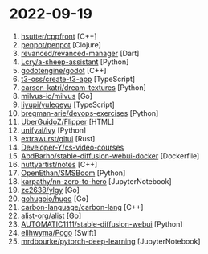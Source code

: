 # 2022-09-19

1. [hsutter/cppfront](https://github.com/hsutter/cppfront "A personal experimental C++ Syntax 2 -> Syntax 1 compiler") [C++]
2. [penpot/penpot](https://github.com/penpot/penpot "Penpot - The Open-Source design & prototyping platform") [Clojure]
3. [revanced/revanced-manager](https://github.com/revanced/revanced-manager "💊 The official ReVanced Manager") [Dart]
4. [Lcry/a-sheep-assistant](https://github.com/Lcry/a-sheep-assistant "羊了个羊助手，羊了个羊一键闯关，本项目仅用于学习研究使用，请勿将本项目的任何内容用于商业或非法目的，否则后果自负。保姆级学习教程关注作者公众号： 《码上有效率》，口令羊了个羊") [Python]
5. [godotengine/godot](https://github.com/godotengine/godot "Godot Engine – Multi-platform 2D and 3D game engine") [C++]
6. [t3-oss/create-t3-app](https://github.com/t3-oss/create-t3-app "Quickest way to start a new web app with full stack typesafety") [TypeScript]
7. [carson-katri/dream-textures](https://github.com/carson-katri/dream-textures "Stable Diffusion built-in to the Blender shader editor") [Python]
8. [milvus-io/milvus](https://github.com/milvus-io/milvus "Vector database for scalable similarity search and AI applications.") [Go]
9. [liyupi/yulegeyu](https://github.com/liyupi/yulegeyu "羊了个羊纯前端实现版【鱼了个鱼】，自定义关卡+图案+无限道具，可在线玩：https://yulegeyu.cn") [TypeScript]
10. [bregman-arie/devops-exercises](https://github.com/bregman-arie/devops-exercises "Linux, Jenkins, AWS, SRE, Prometheus, Docker, Python, Ansible, Git, Kubernetes, Terraform, OpenStack, SQL, NoSQL, Azure, GCP, DNS, Elastic, Network, Virtualization. DevOps Interview Questions") [Python]
11. [UberGuidoZ/Flipper](https://github.com/UberGuidoZ/Flipper "Playground (and dump) of stuff I make or modify for the Flipper Zero") [HTML]
12. [unifyai/ivy](https://github.com/unifyai/ivy "The Unified Machine Learning Framework") [Python]
13. [extrawurst/gitui](https://github.com/extrawurst/gitui "Blazing 💥 fast terminal-ui for git written in rust 🦀") [Rust]
14. [Developer-Y/cs-video-courses](https://github.com/Developer-Y/cs-video-courses "List of Computer Science courses with video lectures.") 
15. [AbdBarho/stable-diffusion-webui-docker](https://github.com/AbdBarho/stable-diffusion-webui-docker "Easy Docker setup for Stable Diffusion with user-friendly UI") [Dockerfile]
16. [nuttyartist/notes](https://github.com/nuttyartist/notes "Note-taking application, write down your thoughts.") [C++]
17. [OpenEthan/SMSBoom](https://github.com/OpenEthan/SMSBoom "短信轰炸/短信测压/ | 一个健壮免费的python短信轰炸程序，专门炸坏蛋蛋，百万接口，多线程全自动添加有效接口，支持异步协程百万并发，全免费的短信轰炸工具！！hongkonger开发全网首发！！") [Python]
18. [karpathy/nn-zero-to-hero](https://github.com/karpathy/nn-zero-to-hero "Neural Networks: Zero to Hero") [JupyterNotebook]
19. [zc2638/ylgy](https://github.com/zc2638/ylgy "羊了个羊 通关程序，支持无限通关") [Go]
20. [gohugoio/hugo](https://github.com/gohugoio/hugo "The world’s fastest framework for building websites.") [Go]
21. [carbon-language/carbon-lang](https://github.com/carbon-language/carbon-lang "Carbon Language's main repository: documents, design, implementation, and related tools. (NOTE: Carbon Language is experimental; see README)") [C++]
22. [alist-org/alist](https://github.com/alist-org/alist "🗂️A file list program that supports multiple storage, powered by Gin and Solidjs. / 一个支持多存储的文件列表程序，使用 Gin 和 Solidjs。") [Go]
23. [AUTOMATIC1111/stable-diffusion-webui](https://github.com/AUTOMATIC1111/stable-diffusion-webui "Stable Diffusion web UI") [Python]
24. [elihwyma/Pogo](https://github.com/elihwyma/Pogo "") [Swift]
25. [mrdbourke/pytorch-deep-learning](https://github.com/mrdbourke/pytorch-deep-learning "Materials for the Learn PyTorch for Deep Learning: Zero to Mastery course.") [JupyterNotebook]
